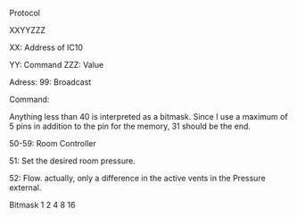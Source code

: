 Protocol

XXYYZZZ

XX: Address of IC10

YY: Command
ZZZ: Value

Adress:
99: Broadcast

Command: 

Anything less than 40 is interpreted as a bitmask. 
Since I use a maximum of 5 pins in addition to the pin for the memory, 31 should be the end.

50-59: Room Controller

51: Set the desired room pressure.

52: Flow. actually, only a difference in the active vents in the Pressure external.




Bitmask
1
2
4
8
16
